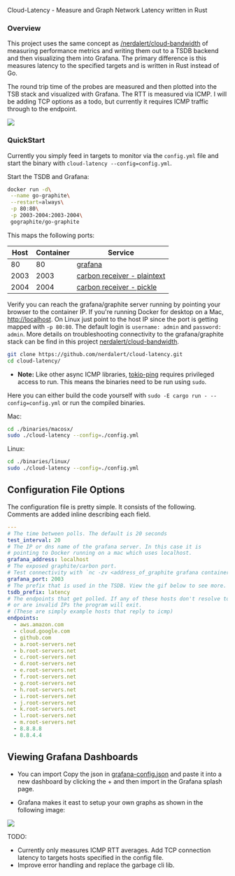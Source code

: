 Cloud-Latency - Measure and Graph Network Latency written in Rust

### Overview

This project uses the same concept as [/nerdalert/cloud-bandwidth](https://github.com/nerdalert/cloud-bandwidth) of measuring performance metrics and writing them out to a TSDB backend and then visualizing them into Grafana. The primary difference is this measures latency to the specified targets and is written in Rust instead of Go.

The round trip time of the probes are measured and then plotted into the TSB stack and visualized with Grafana. The RTT is measured via ICMP. I will be adding TCP options as a todo, but currently it requires ICMP traffic through to the endpoint.

![](http://networkstatic.net/wp-content/uploads/2019/12/Cloud-Latency-sm.png)

### QuickStart 

Currently you simply feed in targets to monitor via the `config.yml` file and start the binary with `cloud-latency --config=config.yml`.

Start the TSDB and Grafana:

```sh
docker run -d\
 --name go-graphite\
 --restart=always\
 -p 80:80\
 -p 2003-2004:2003-2004\
 gographite/go-graphite
```

This maps the following ports:

Host | Container | Service
---- | --------- | -------------------------------------------------------------------------------------------------------------------
  80 |        80 | [grafana](http://docs.grafana.org/)
2003 |      2003 | [carbon receiver - plaintext](http://graphite.readthedocs.io/en/latest/feeding-carbon.html#the-plaintext-protocol)
2004 |      2004 | [carbon receiver - pickle](http://graphite.readthedocs.io/en/latest/feeding-carbon.html#the-pickle-protocol)

Verify you can reach the grafana/graphite server running by pointing your browser to the container IP. If you're running Docker for desktop on a Mac, [http://localhost](http://localhost). On Linux just point to the host IP since the port is getting mapped with `-p 80:80`. The default login is `username: admin` and `password: admin`. More details on troubleshooting connectivity to the grafana/graphite stack can be find in this project [nerdalert/cloud-bandwidth](https://github.com/nerdalert/cloud-bandwidth#quickstart-demo).

```sh
git clone https://github.com/nerdalert/cloud-latency.git
cd cloud-latency/
```
- **Note:** Like other async ICMP libraries, [tokio-ping](https://github.com/knsd/tokio-ping/) requires privileged access to run. This means the binaries need to be run using `sudo`.

Here you can either build the code yourself with `sudo -E cargo run - --config=config.yml` or run the compiled binaries.

Mac:
```sh
cd ./binaries/macosx/
sudo ./cloud-latency --config=./config.yml
```

Linux:
```sh
cd ./binaries/linux/
sudo ./cloud-latency --config=./config.yml
```

## Configuration File Options

The configuration file is pretty simple. It consists of the following. Comments are added inline describing each field.

```yaml
---
# The time between polls. The default is 20 seconds
test_interval: 20
# The IP or dns name of the grafana server. In this case it is 
# pointing to Docker running on a mac which uses localhost.
grafana_address: localhost
# The exposed graphite/carbon port.
# Test connectivity with `nc -zv <address_of_graphite grafana container> 2003`
grafana_port: 2003
# The prefix that is used in the TSDB. View the gif below to see more.
tsdb_prefix: latency
# The endpoints that get polled. If any of these hosts don't resolve to IPs
# or are invalid IPs the program will exit. 
# (These are simply example hosts that reply to icmp)
endpoints:
  - aws.amazon.com
  - cloud.google.com
  - github.com
  - a.root-servers.net
  - b.root-servers.net
  - c.root-servers.net
  - d.root-servers.net
  - e.root-servers.net
  - f.root-servers.net
  - g.root-servers.net
  - h.root-servers.net
  - i.root-servers.net
  - j.root-servers.net
  - k.root-servers.net
  - l.root-servers.net
  - m.root-servers.net
  - 8.8.8.8
  - 8.8.4.4
```

## Viewing Grafana Dashboards

- You can import Copy the json in [grafana-config.json](./grafana-config.json) and paste it into a new dashboard by clicking the + and then import in the Grafana splash page.

- Grafana makes it east to setup your own graphs as shown in the following image:

![](http://networkstatic.net/wp-content/uploads/2019/12/cloud-latency.gif)


TODO:
- Currently only measures ICMP RTT averages. Add TCP connection latency to targets hosts specified in the config file.
- Improve error handling and replace the garbage cli lib.

